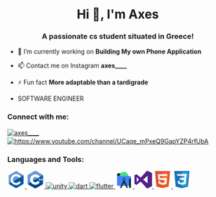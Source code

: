 <h1 align="center">Hi 👋, I'm Axes</h1>
<h3 align="center">A passionate cs student situated in Greece!</h3>

- 🔭 I’m currently working on **Building My own Phone Application**

- 📫 Contact me on Instagram **axes____**

- ⚡ Fun fact **More adaptable than a tardigrade**

- SOFTWARE ENGINEER

<h3 align="left">Connect with me:</h3>
<p align="left">
<a href="https://instagram.com/axes____" target="blank"><img align="center" src="https://raw.githubusercontent.com/rahuldkjain/github-profile-readme-generator/master/src/images/icons/Social/instagram.svg" alt="axes____" height="30" width="40" /></a>
<a href="https://www.youtube.com/channel/UCaqe_mPxeQ9GapYZP4rfUbA" target="blank"><img align="center" src="https://raw.githubusercontent.com/rahuldkjain/github-profile-readme-generator/master/src/images/icons/Social/youtube.svg" alt="https://www.youtube.com/channel/UCaqe_mPxeQ9GapYZP4rfUbA" height="30" width="40" /></a>
</p>

<h3 align="left">Languages and Tools:</h3>
<p align="left">
  <a href="https://www.cprogramming.com/" target="_blank" rel="noreferrer">
    <img src="https://raw.githubusercontent.com/devicons/devicon/master/icons/c/c-original.svg" alt="c" width="40" height="40"/>
  </a>
  <a href="https://www.w3schools.com/cpp/" target="_blank" rel="noreferrer">
    <img src="https://raw.githubusercontent.com/devicons/devicon/master/icons/cplusplus/cplusplus-original.svg" alt="cplusplus" width="40" height="40"/>
  </a>
  <a href="https://unity.com/" target="_blank" rel="noreferrer">
    <img src="https://www.vectorlogo.zone/logos/unity3d/unity3d-icon.svg" alt="unity" width="40" height="40"/>
  </a>
  <a href="https://dart.dev/" target="_blank" rel="noreferrer">
    <img src="https://www.vectorlogo.zone/logos/dartlang/dartlang-icon.svg" alt="dart" width="40" height="40"/>
  </a>
  <a href="https://flutter.dev/" target="_blank" rel="noreferrer">
    <img src="https://www.vectorlogo.zone/logos/flutterio/flutterio-icon.svg" alt="flutter" width="40" height="40"/>
  </a>
  <a href="https://developer.android.com/studio" target="_blank" rel="noreferrer">
  <img src="https://raw.githubusercontent.com/devicons/devicon/master/icons/androidstudio/androidstudio-original.svg" alt="android studio" width="40" height="40"/>
  </a>
  <a href="https://visualstudio.microsoft.com/" target="_blank" rel="noreferrer">
   <img src="https://raw.githubusercontent.com/devicons/devicon/master/icons/visualstudio/visualstudio-plain.svg" alt="visual studio" width="40" height="40"/>
  </a>
  <a href="https://developer.mozilla.org/en-US/docs/Web/HTML" target="_blank" rel="noreferrer">
  <img src="https://raw.githubusercontent.com/devicons/devicon/master/icons/html5/html5-original.svg" alt="html5" width="40" height="40"/>
  </a>

  <a href="https://developer.mozilla.org/en-US/docs/Web/CSS" target="_blank" rel="noreferrer">
  <img src="https://raw.githubusercontent.com/devicons/devicon/master/icons/css3/css3-original.svg" alt="css3" width="40" height="40"/>
  </a>


</p>




